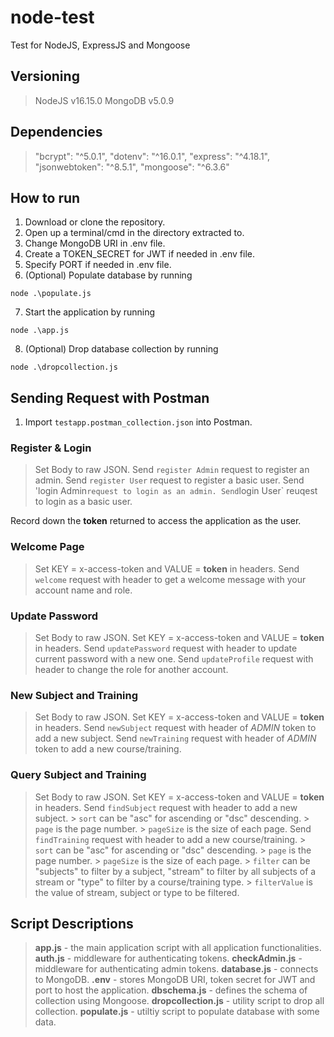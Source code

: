 # node-test
Test for NodeJS, ExpressJS and Mongoose


## Versioning
> NodeJS v16.15.0
> MongoDB v5.0.9


## Dependencies
> "bcrypt": "^5.0.1",
> "dotenv": "^16.0.1",
> "express": "^4.18.1",
> "jsonwebtoken": "^8.5.1",
> "mongoose": "^6.3.6"


## How to run
1. Download or clone the repository.
2. Open up a terminal/cmd in the directory extracted to.
3. Change MongoDB URI in .env file.
4. Create a TOKEN_SECRET for JWT if needed in .env file.
5. Specify PORT if needed in .env file.
6. (Optional) Populate database by running 
```
node .\populate.js
```
7. Start the application by running 
```
node .\app.js
```
8. (Optional) Drop database collection by running
```
node .\dropcollection.js
```

## Sending Request with Postman
1. Import `testapp.postman_collection.json` into Postman.

### Register & Login
> Set Body to raw JSON.
> Send `register Admin` request to register an admin.
> Send `register User` request to register a basic user.
> Send 'login Admin` request to login as an admin.
> Send `login User` reuqest to login as a basic user.

Record down the **token** returned to access the application as the user.

### Welcome Page
> Set KEY = x-access-token and VALUE =  **token** in headers.
> Send `welcome` request with header to get a welcome message with your account name and role.

### Update Password
> Set Body to raw JSON.
> Set KEY = x-access-token and VALUE =  **token** in headers.
> Send `updatePassword` request with header to update current password with a new one.
> Send `updateProfile` request with header to change the role for another account.

### New Subject and Training
> Set Body to raw JSON.
> Set KEY = x-access-token and VALUE =  **token** in headers.
> Send `newSubject` request with header of *ADMIN* token to add a new subject.
> Send `newTraining` request with header of *ADMIN* token to add a new course/training.

### Query Subject and Training
> Set Body to raw JSON.
> Set KEY = x-access-token and VALUE =  **token** in headers.
> Send `findSubject` request with header to add a new subject.
    > `sort` can be "asc" for ascending or "dsc" descending.
    > `page` is the page number.
    > `pageSize` is the size of each page.
> Send `findTraining` request with header to add a new course/training.
    > `sort` can be "asc" for ascending or "dsc" descending.
    > `page` is the page number.
    > `pageSize` is the size of each page.
    > `filter` can be "subjects" to filter by a subject, "stream" to filter by all subjects of a stream or "type" to filter by a course/training type.
    > `filterValue` is the value of stream, subject or type to be filtered.

## Script Descriptions
> **app.js** - the main application script with all application functionalities.
> **auth.js** - middleware for authenticating tokens.
> **checkAdmin.js** - middleware for authenticating admin tokens.
> **database.js** - connects to MongoDB.
> **.env** - stores MongoDB URI, token secret for JWT and port to host the application.
> **dbschema.js** - defines the schema of collection using Mongoose.
> **dropcollection.js** - utility script to drop all collection.
> **populate.js** - utiltiy script to populate database with some data.